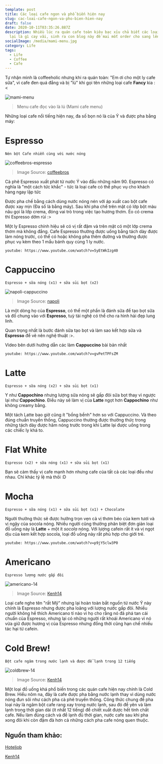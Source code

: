```yaml
---
template: post
title: Các loại cafe ngon và phổ biến hiện nay
slug: cac-loai-cafe-ngon-va-pho-bien-hien-nay
draft: false
date: 2020-10-11T03:35:26.887Z
description: Nhiều lúc ra quán cafe toàn kiêu bạc xỉu chả biết các loại cafe còn
  lại là gì cay vãi, sinh ra con blog này để mai mốt order cho sang lên
socialImage: /media/mami-menu.jpg
category: Life
tags:
  - Life
  - Coffee
  - Cafe
---
```


Tự nhận mình là coffeeholic nhưng khi ra quán toàn: "Em ơi cho một ly cafe sữa", vì cafe đen quá đắng và bị "lú" khi gọi tên những loại cafe **Fancy** kia :<

![mami-menu](/media/mami-menu.jpg)
> Menu cafe đọc vào là lú (Mami cafe menu)

Những loại cafe nổi tiếng hiện nay, đa số bọn nó là của Ý và được pha bằng máy:

# Espresso

`Nén bột Cafe nhiễn cùng với nước nóng`

![coffeebros-espresso](/media/bros-espresso.png)

> Image Source: [coffeebros](https://coffeebros.com/blog/espresso-crema/)

Cà phê Espresso xuất phát từ nước Ý vào đầu những năm 90. Espresso có nghĩa là "một cách tức khắc" - tức là loại cafe có thể phục vụ cho khách hàng ngay lập tức

Được pha chế bằng cách dùng nước nóng nén với áp xuất cao bột cafe được xay mịn (Đa số là bằng máy). Sau khi pha chế trên mặt có lớp bột màu nâu gọi là lớp crema, đóng vai trò trong việc tạo hương thơm. Éo có crema thì Espresso dởm rùi :>

Một ly Espresso chính hiệu sẽ có vị rất đậm và trên mặt có một lớp crema thơm mà không đắng. Cafe Espresso thường được uống bằng tách dày được làm nóng trước, có thể có hoặc không pha thêm đường và thường được phục vụ kèm theo 1 mẩu bánh quy cùng 1 ly nước.

`youtube: https://www.youtube.com/watch?v=5yEtWkIzg40`

# Cappuccino

`Espresso + sữa nóng (x1) + sữa sủi bọt (x2)`

![napoli-cappuccino](/media/napoli-cappuccino.jpg)

> Image Source: [napoli](https://napoli.vn/tin-tuc/ban-co-biet-su-khac-nhau-giua-cappuccino-macchiato-latte-mocha)

Là một dòng họ của **Espresso**, có thể một phần là đánh sữa để tạo bọt sữa và đổ chung vào với **Espresso**, tuỳ tài nghệ có thể cho ra hình hài đẹp lung linh. 

Quan trọng nhất là bước đánh sữa tạo bọt và làm sao kết hợp sữa và **Espresso** để vẽ nên nghệ thuật :>.

Video bên dưới hướng dẫn các làm **Cappuccino** bài bản nhất

`youtube: https://www.youtube.com/watch?v=gvPetTPFsZM`

# Latte

`Espresso + sữa nóng (x2) + sữa sủi bọt (x1)`


Y như **Cappochino** nhưng lượng sữa nóng sẽ gấp đôi sữa bọt thay vì ngược lại như **Cappochino**. Điều này sẽ làm vị của **Latte** ngọt hơn **Cappochino** như không creamy bằng.

Một tách Latte bao giờ cũng ít "bồng bềnh" hơn so với Cappuccino. Và theo đúng chuẩn truyền thống, Cappuccino thường được thưởng thức trong những tách dày được hâm nóng trước trong khi Latte lại được uống trong các chiếc ly khá to.

# Flat White 

`Espresso (x2) + sữa nóng (x1) + sữa sủi bọt (x1)`

Bạn sẽ cảm thấy vị cafe mạnh hơn nhưng cafe của tất cả các loại đều như nhau. Chỉ khác tỷ lệ mà thôi :D

# Mocha

`Espresso + sữa nóng (x1) + sữa sủi bọt (x1) + Chocolate`

Người thưởng thức sẽ được hưởng trọn vẹn cả vị thơm béo của kem tươi và vị ngậy của socola nóng. Nhiều người cũng thường phân biệt đơn giản loại đồ uống này là **Latte** + một ít *socola* nóng. Với lượng cafein rất ít và vị ngọt dịu của kem kết hợp socola, loại đồ uống này rất phù hợp cho giới trẻ.

`youtube: https://www.youtube.com/watch?v=p9jY5clw3P0`

# Americano

`Espresso lượng nước gấp đôi`

![americano-14](/media/americano-14.png)

> Image Source: [Kenh14](https://kenh14.vn/co-8-loai-cafe-thong-dung-trong-cac-quan-hien-nay-ma-ai-cung-kho-long-phan-biet-duoc-nhung-nguoi-sanh-uong-doi-khi-con-nham-lan-20200320121826205.chn)

Loại cafe nghe tên "rất Mỹ" nhưng lại hoàn toàn bắt nguồn từ nước Ý này chính là Espresso nhưng được pha loãng với lượng nước gấp đôi. Nhiều người không hề thích Americano tí nào vì họ cho rằng nó đã phá tan cái chuẩn của Espresso, nhưng lại có những người rất khoái Americano vì nó vừa giữ được hương vị của Espresso nhưng đồng thời cũng hạn chế nhiều tác hại từ cafein.

# Cold Brew!

`Bột cafe ngâm trong nước lạnh và được để lạnh trong 12 tiếng`

![coldbrew-14](/media/coldbrew-14.jpg)

> Image Source: [Kenh14](https://kenh14.vn/co-8-loai-cafe-thong-dung-trong-cac-quan-hien-nay-ma-ai-cung-kho-long-phan-biet-duoc-nhung-nguoi-sanh-uong-doi-khi-con-nham-lan-20200320121826205.chn)

Một loại đồ uống khá phổ biến trong các quán cafe hiện nay chính là Cold Brew. Hiểu nôm na, đây là cafe được pha bằng nước lạnh thay vì dùng nước nóng đun sôi như cách pha cà phê truyền thống. Công thức chung để pha loại này là ngâm bột cafe rang xay trong nước lạnh, sau đó để yên và làm lạnh trong thời gian dài (ít nhất 12 tiếng) để chiết xuất được hết tinh chất cafe. Nếu làm đúng cách và để lạnh đủ thời gian, nước cafe sau khi pha xong đôi khi còn đậm đà hơn cả những cách pha cafe nóng quen thuộc.

## Nguồn tham khảo:

[Hoteljob](https://www.hoteljob.vn/tin-tuc/phan-biet-8-loai-thuc-uong-ca-phe-hot-nhat-hien-nay-barista-can-biet)

[Kenh14](https://kenh14.vn/co-8-loai-cafe-thong-dung-trong-cac-quan-hien-nay-ma-ai-cung-kho-long-phan-biet-duoc-nhung-nguoi-sanh-uong-doi-khi-con-nham-lan-20200320121826205.chn)